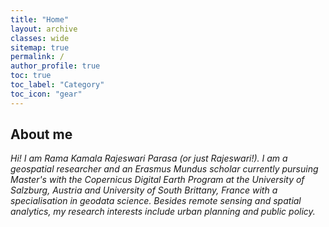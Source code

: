 ```yaml
---
title: "Home"
layout: archive
classes: wide
sitemap: true
permalink: /
author_profile: true
toc: true
toc_label: "Category"
toc_icon: "gear"
---
```


## About me

<em>Hi! I am Rama Kamala Rajeswari Parasa (or just Rajeswari!). I am a geospatial researcher and an Erasmus Mundus scholar currently pursuing Master's with the Copernicus Digital Earth Program at the University of Salzburg, Austria and University of South Brittany, France with a specialisation in geodata science. Besides remote sensing and spatial analytics, my research interests include urban planning and public policy. </em>

